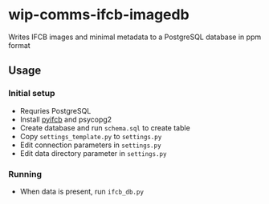 # wip-comms-ifcb-imagedb

Writes IFCB images and minimal metadata to a PostgreSQL database in ppm format

## Usage

### Initial setup

* Requries PostgreSQL
* Install [pyifcb](https://github.com/joefutrelle/pyifcb#installation-via-anaconda) and psycopg2
* Create database and run `schema.sql` to create table
* Copy `settings_template.py` to `settings.py`
* Edit connection parameters in `settings.py`
* Edit data directory parameter in `settings.py`

### Running

* When data is present, run `ifcb_db.py`
